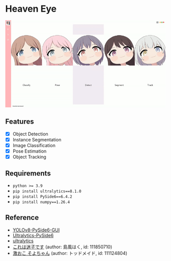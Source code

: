 # Heaven Eye 

![](/assets/test.gif)

## Features

- [x] Object Detection
- [x] Instance Segmentation
- [x] Image Classification
- [x] Pose Estimation
- [x] Object Tracking

## Requirements

- `python >= 3.9`
- `pip install ultralytics==8.1.0`
- `pip install PySide6==6.4.2`
- `pip install numpy==1.26.4`

## Reference

- [YOLOv8-PySide6-GUI](https://github.com/Jai-wei/YOLOv8-PySide6-GUI)
- [Ultralytics-PySide6](https://github.com/WangQvQ/Ultralytics-PySide6)
- [ultralytics](https://github.com/ultralytics/ultralytics)
- [これは迷子です](https://www.pixiv.net/artworks/111850710) (author: 島風はく, id: 111850710)
- [激おこ そよちゃん](https://www.pixiv.net/artworks/111124804) (author: トッドメイド, id: 111124804)
